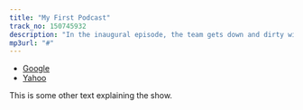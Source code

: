 ```yaml
---
title: "My First Podcast"
track_no: 150745932
description: "In the inaugural episode, the team gets down and dirty with the podcasting scene"
mp3url: "#"
---
```


<ul>
    <li><a href="http://google.com">Google</a></li>
    <li><a href="http://yahoo.com">Yahoo</a></li>
</ul>
<p>
    This is some other text explaining the show.
</p>
